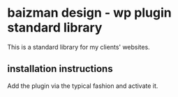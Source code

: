# baizman design - wp plugin standard library

This is a standard library for my clients' websites.

## installation instructions

Add the plugin via the typical fashion and activate it.
